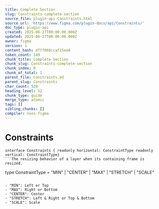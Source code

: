 ```yaml
---
title: Complete Section
slug: Constraints-complete-section
source_file: plugin-api-Constraints.html
source_url: 'https://www.figma.com/plugin-docs/api/Constraints/'
doc_type: plugin-api
created: 2025-06-27T00:00:00.000Z
updated: 2025-06-27T00:00:00.000Z
owner: figma
version: 1
content_hash: dfff068ccaf15ee8
token_count: 149
chunk_title: Complete Section
chunk_slug: Constraints-complete-section
chunk_index: 0
chunk_of_total: 1
parent_file: Constraints.md
parent_slug: Constraints
char_count: 520
heading_level: h2
chunk_type: guide
merge_type: atomic
tags: []
sibling_chunks: []
compiler: noos-figma
---
```


# Constraints

```
interface Constraints { readonly horizontal: ConstraintType readonly vertical: ConstraintType}
```The resizing behavior of a layer when its containing frame is resized.

```
type ConstraintType = "MIN" | "CENTER" | "MAX" | "STRETCH" | "SCALE"
```The possible values of the resizing behavior of a layer when its containing frame is resized. In the UI, these are referred to as:

- "MIN": Left or Top
- "MAX": Right or Bottom
- "CENTER": Center
- "STRETCH": Left & Right or Top & Bottom
- "SCALE": Scale
